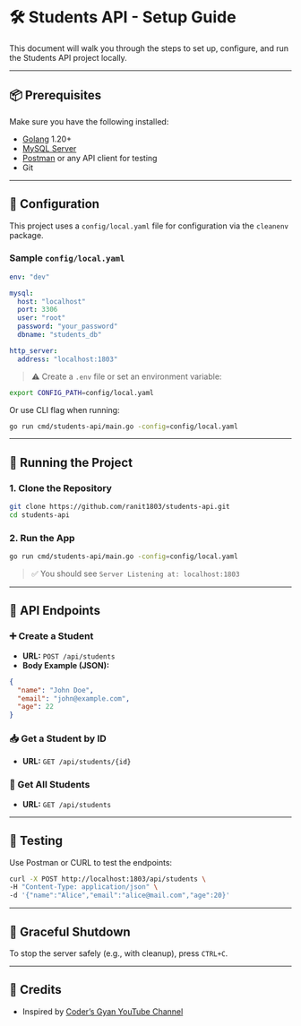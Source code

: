 # 🛠️ Students API - Setup Guide

This document will walk you through the steps to set up, configure, and run the Students API project locally.

---

## 📦 Prerequisites

Make sure you have the following installed:

- [Golang](https://golang.org/dl/) 1.20+
- [MySQL Server](https://dev.mysql.com/downloads/mysql/)
- [Postman](https://www.postman.com/) or any API client for testing
- Git

---

## 🧾 Configuration

This project uses a `config/local.yaml` file for configuration via the `cleanenv` package.

### Sample `config/local.yaml`

```yaml
env: "dev"

mysql:
  host: "localhost"
  port: 3306
  user: "root"
  password: "your_password"
  dbname: "students_db"

http_server:
  address: "localhost:1803"
````

> ⚠️ Create a `.env` file or set an environment variable:

```bash
export CONFIG_PATH=config/local.yaml
```

Or use CLI flag when running:

```bash
go run cmd/students-api/main.go -config=config/local.yaml
```

---

## 🚀 Running the Project

### 1. Clone the Repository

```bash
git clone https://github.com/ranit1803/students-api.git
cd students-api
```

### 2. Run the App

```bash
go run cmd/students-api/main.go -config=config/local.yaml
```

> ✅ You should see `Server Listening at: localhost:1803`

---

## 📡 API Endpoints

### ➕ Create a Student

* **URL:** `POST /api/students`
* **Body Example (JSON):**

```json
{
  "name": "John Doe",
  "email": "john@example.com",
  "age": 22
}
```

### 📥 Get a Student by ID

* **URL:** `GET /api/students/{id}`

### 📃 Get All Students

* **URL:** `GET /api/students`

---

## 🧪 Testing

Use Postman or CURL to test the endpoints:

```bash
curl -X POST http://localhost:1803/api/students \
-H "Content-Type: application/json" \
-d '{"name":"Alice","email":"alice@mail.com","age":20}'
```

---

## 🧹 Graceful Shutdown

To stop the server safely (e.g., with cleanup), press `CTRL+C`.

---

## 🧠 Credits

* Inspired by [Coder’s Gyan YouTube Channel](https://www.youtube.com/@codersgyan)
